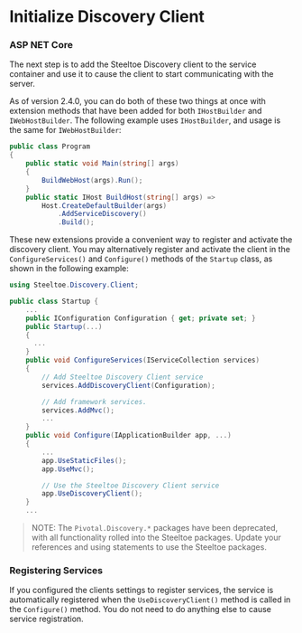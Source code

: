 # Initialize Discovery Client

### ASP NET Core

The next step is to add the Steeltoe Discovery client to the service container and use it to cause the client to start communicating with the server.

As of version 2.4.0, you can do both of these two things at once with extension methods that have been added for both `IHostBuilder` and `IWebHostBuilder`. The following example uses `IHostBuilder`, and usage is the same for `IWebHostBuilder`:

```csharp
public class Program
{
    public static void Main(string[] args)
    {
        BuildWebHost(args).Run();
    }
    public static IHost BuildHost(string[] args) =>
        Host.CreateDefaultBuilder(args)
            .AddServiceDiscovery()
            .Build();
```

These new extensions provide a convenient way to register and activate the discovery client. You may alternatively register and activate the client in the `ConfigureServices()` and `Configure()` methods of the `Startup` class, as shown in the following example:

```csharp
using Steeltoe.Discovery.Client;

public class Startup {
    ...
    public IConfiguration Configuration { get; private set; }
    public Startup(...)
    {
      ...
    }
    public void ConfigureServices(IServiceCollection services)
    {
        // Add Steeltoe Discovery Client service
        services.AddDiscoveryClient(Configuration);

        // Add framework services.
        services.AddMvc();
        ...
    }
    public void Configure(IApplicationBuilder app, ...)
    {
        ...
        app.UseStaticFiles();
        app.UseMvc();

        // Use the Steeltoe Discovery Client service
        app.UseDiscoveryClient();
    }
    ...
```

> NOTE: The `Pivotal.Discovery.*` packages have been deprecated, with all functionality rolled into the Steeltoe packages. Update your references and using statements to use the Steeltoe packages.

### Registering Services

If you configured the clients settings to register services, the service is automatically registered when the `UseDiscoveryClient()` method is called in the `Configure()` method. You do not need to do anything else to cause service registration.
